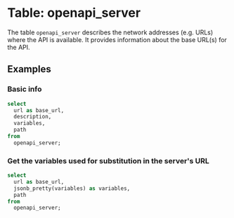 # Table: openapi_server

The table `openapi_server` describes the network addresses (e.g. URLs) where the API is available. It provides information about the base URL(s) for the API.

## Examples

### Basic info

```sql
select
  url as base_url,
  description,
  variables,
  path
from
  openapi_server;
```

### Get the variables used for substitution in the server's URL

```sql
select
  url as base_url,
  jsonb_pretty(variables) as variables,
  path
from
  openapi_server;
```

